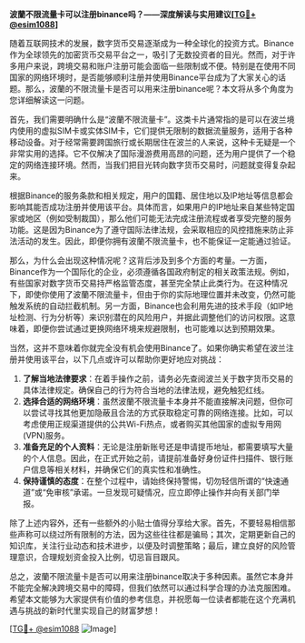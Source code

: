 **波蘭不限流量卡可以注册binance吗？——深度解读与实用建议[[TG💪+ @esim1088](https://t.me/s/esim1088)]**

随着互联网技术的发展，数字货币交易逐渐成为一种全球化的投资方式。Binance作为全球领先的加密货币交易平台之一，吸引了无数投资者的目光。然而，对于许多用户来说，跨境交易和账户注册可能会面临一些限制或不便。特别是在使用不同国家的网络环境时，是否能够顺利注册并使用Binance平台成为了大家关心的话题。那么，波蘭的不限流量卡是否可以用来注册binance呢？本文将从多个角度为您详细解读这一问题。

首先，我们需要明确什么是“波蘭不限流量卡”。这类卡片通常指的是可以在波兰境内使用的虚拟SIM卡或实体SIM卡，它们提供无限制的数据流量服务，适用于各种移动设备。对于经常需要跨国旅行或长期居住在波兰的人来说，这种卡无疑是一个非常实用的选择。它不仅解决了国际漫游费用高昂的问题，还为用户提供了一个稳定的网络连接环境。然而，当我们把目光转向数字货币交易时，问题就变得复杂起来。

根据Binance的服务条款和相关规定，用户的国籍、居住地以及IP地址等信息都会影响其能否成功注册并使用该平台。具体而言，如果用户的IP地址来自某些特定国家或地区（例如受制裁国），那么他们可能无法完成注册流程或者享受完整的服务功能。这是因为Binance为了遵守国际法律法规，会采取相应的风控措施来防止非法活动的发生。因此，即便你拥有波蘭不限流量卡，也不能保证一定能通过验证。

那么，为什么会出现这种情况呢？这背后涉及到多个方面的考量。一方面，Binance作为一个国际化的企业，必须遵循各国政府制定的相关政策法规。例如，有些国家对数字货币交易持严格监管态度，甚至完全禁止此类行为。在这种情况下，即使你使用了波蘭不限流量卡，但由于你的实际地理位置并未改变，仍然可能触发系统的自动拦截机制。另一方面，Binance也会利用先进的技术手段（如IP地址检测、行为分析等）来识别潜在的风险用户，并据此调整他们的访问权限。这意味着，即便你尝试通过更换网络环境来规避限制，也可能难以达到预期效果。

当然，这并不意味着你就完全没有机会使用Binance了。如果你确实希望在波兰注册并使用该平台，以下几点或许可以帮助你更好地应对挑战：

1. **了解当地法律要求**：在着手操作之前，请务必先查阅波兰关于数字货币交易的具体法律规定。确保自己的行为符合当地的法律法规，避免触犯红线。
2. **选择合适的网络环境**：虽然波蘭不限流量卡本身并不能直接解决问题，但你可以尝试寻找其他更加隐蔽且合法的方式获取稳定可靠的网络连接。比如，可以考虑使用正规渠道提供的公共Wi-Fi热点，或者购买其他国家的虚拟专用网(VPN)服务。
3. **准备充足的个人资料**：无论是注册新账号还是申请提币地址，都需要填写大量的个人信息。因此，在正式开始之前，请提前准备好身份证件扫描件、银行账户信息等相关材料，并确保它们的真实性和准确性。
4. **保持谨慎的态度**：在整个过程中，请始终保持警惕，切勿轻信所谓的“快速通道”或“免审核”承诺。一旦发现可疑情况，应立即停止操作并向有关部门举报。

除了上述内容外，还有一些额外的小贴士值得分享给大家。首先，不要轻易相信那些声称可以绕过所有限制的方法，因为这些往往都是骗局；其次，定期更新自己的知识库，关注行业动态和技术进步，以便及时调整策略；最后，建立良好的风险管理意识，合理规划资金投入比例，切忌盲目跟风。

总之，波蘭不限流量卡是否可以用来注册binance取决于多种因素。虽然它本身并不能完全解决跨境交易中的障碍，但我们依然可以通过科学合理的办法克服困难。希望本文能够为大家提供有价值的参考信息，并祝愿每一位读者都能在这个充满机遇与挑战的新时代里实现自己的财富梦想！ 

[[TG💪+ @esim1088](https://t.me/s/esim1088) ![Image](https://i.postimg.cc/4NQfJmqS/Snipaste-2025-05-13-00-14-12.png)]